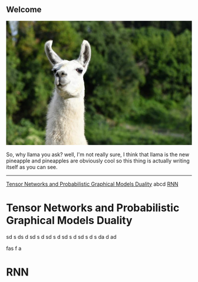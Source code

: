 ## Welcome
![](llama.jpg)

So, why llama you ask?
well, I'm not really sure, I think that llama is the new pineapple and pineapples are obviously cool
so this thing is actually writing itself as you can see.

---

[Tensor Networks and Probabilistic Graphical Models Duality](#tensor-networks-and-probabilistic-graphical-models-duality) abcd
[RNN](#rnn)

# Tensor Networks and Probabilistic Graphical Models Duality





sd
s
ds
d
sd
s
d
sd
s
d
sd
s
d
sd
s
d
s
da
d
ad

fas
f
a


# RNN


